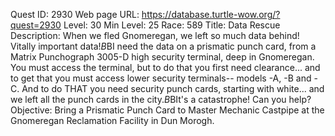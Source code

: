 Quest ID: 2930
Web page URL: https://database.turtle-wow.org/?quest=2930
Level: 30
Min Level: 25
Race: 589
Title: Data Rescue
Description: When we fled Gnomeregan, we left so much data behind!  Vitally important data!$B$BI need the data on a prismatic punch card, from a Matrix Punchograph 3005-D high security terminal, deep in Gnomeregan.  You must access the terminal, but to do that you first need clearance... and to get that you must access lower security terminals-- models -A, -B and -C.  And to do THAT you need security punch cards, starting with white... and we left all the punch cards in the city.$B$BIt's a catastrophe!  Can you help?
Objective: Bring a Prismatic Punch Card to Master Mechanic Castpipe at the Gnomeregan Reclamation Facility in Dun Morogh.
